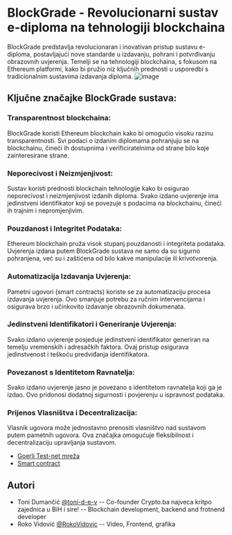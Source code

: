 # BlockGrade - Revolucionarni sustav e-diploma na tehnologiji blockchaina

BlockGrade predstavlja revolucionaran i inovativan pristup sustavu e-diploma, postavljajući nove standarde u izdavanju, pohrani i potvrđivanju obrazovnih uvjerenja. Temelji se na tehnologiji blockchaina, s fokusom na Ethereum platformi, kako bi pružio niz ključnih prednosti u usporedbi s tradicionalnim sustavima izdavanja diploma.
![image](https://github.com/Toni-d-e-v/BlockGrade/assets/62844491/1cc733a7-c3bb-4417-ab0f-00bae620db9e)


## Ključne značajke BlockGrade sustava:

### Transparentnost blockchaina:
BlockGrade koristi Ethereum blockchain kako bi omogućio visoku razinu transparentnosti. Svi podaci o izdanim diplomama pohranjuju se na blockchainu, čineći ih dostupnima i verificiratelnima od strane bilo koje zainteresirane strane.

### Neporecivost i Neizmjenjivost:
Sustav koristi prednosti blockchain tehnologije kako bi osigurao neporecivost i neizmjenjivost izdanih diploma. Svako izdano uvjerenje ima jedinstveni identifikator koji se povezuje s podacima na blockchainu, čineći ih trajnim i nepromjenjivim.

### Pouzdanost i Integritet Podataka:
Ethereum blockchain pruža visok stupanj pouzdanosti i integriteta podataka. Uvjerenja izdana putem BlockGrade sustava ne samo da su sigurno pohranjena, već su i zaštićena od bilo kakve manipulacije ili krivotvorenja.

### Automatizacija Izdavanja Uvjerenja:
Pametni ugovori (smart contracts) koriste se za automatizaciju procesa izdavanja uvjerenja. Ovo smanjuje potrebu za ručnim intervencijama i osigurava brzo i učinkovito izdavanje obrazovnih dokumenata.

### Jedinstveni Identifikatori i Generiranje Uvjerenja:
Svako izdano uvjerenje posjeduje jedinstveni identifikator generiran na temelju vremenskih i adresačkih faktora. Ovaj pristup osigurava jedinstvenost i teškoću predviđanja identifikatora.

### Povezanost s Identitetom Ravnatelja:
Svako izdano uvjerenje jasno je povezano s identitetom ravnatelja koji ga je izdao. Ovo pridonosi dodatnoj sigurnosti i povjerenju u ispravnost podataka.

### Prijenos Vlasništva i Decentralizacija:
Vlasnik ugovora može jednostavno prenositi vlasništvo nad sustavom putem pametnih ugovora. Ova značajka omogućuje fleksibilnost i decentralizaciju upravljanja sustavom.

- [Goerli Test-net mreža](https://goerli.etherscan.io/)
- [Smart contract](https://goerli.etherscan.io/address/0xf7109ebbe9e8fdaee66a8806c6645cb0bfe31f71)

## Autori

- Toni Dumančić [@toni-d-e-v](https://github.com/toni-d-e-v)
-- Co-founder Crypto.ba najveca kritpo zajednica u BiH i sire!
-- Blockchain development, backend and frotnend developer
- Roko Vidović [@RokoVidovic](https://github.com/RokoVidovic)
-- Video, Frontend, grafika 

